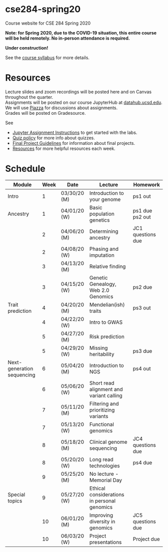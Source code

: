 # cse284-spring20
Course website for CSE 284 Spring 2020

**Note: for Spring 2020, due to the COVID-19 situation, this entire course will be held remotely. No in-person attendance is required.**

**Under construction!**

See the [course syllabus](https://github.com/gymreklab/cse284-spring20/blob/master/cse284-spring20-syllabus.md) for more details.<br>


# Resources
Lecture slides and zoom recordings will be posted here and on Canvas throughout the quarter. 
<br>
Assignments will be posted on our course JupyterHub at [datahub.ucsd.edu](datahub.ucsd.edu).
<br>
We will use [Piazza](https://piazza.com/ucsd/spring2020/cse284/home) for discussions about assignments.
<br>
Grades will be posted on Gradesource.

See
* [Jupyter Assignment Instructions](https://github.com/gymreklab/cse284-spring20/blob/master/jupyter_assignment_instructions.md) to get started with the labs.
* [Quiz policy](https://github.com/gymreklab/cse284-spring20/blob/master/quiz_policy.md) for more info about quizzes.
* [Final Project Guidelines](https://github.com/gymreklab/cse284-spring20/blob/master/project_guidelines.md) for information about final projects. 
* [Resources](https://github.com/gymreklab/cse284-spring20/blob/master/resources.md) for more helpful resources each week.

# Schedule

| Module | Week | Date | Lecture | Homework|
| ---- | ----| -----| -----| ---- |
| Intro | 1 | 03/30/20 (M) | Introduction to your genome | ps1 out |
| Ancestry | 1 | 04/01/20 (W) | Basic population genetics |  ps1 due <br> ps2 out|
| | 2 | 04/06/20 (M) | Determining ancestry | JC1 questions due |
| | 2 | 04/08/20 (W) | Phasing and imputation | |
| | 3 | 04/13/20 (M) | Relative finding | |
| | 3 | 04/15/20 (W) | Genetic Genealogy, Web 2.0 Genomics | ps2 due |
| Trait prediction | 4 | 04/20/20 (M) | Mendelian(ish) traits| ps3 out |
| | 4 | 04/22/20 (W) | Intro to GWAS |  |
| | 5 | 04/27/20 (M) | Risk prediction |  |
| | 5 | 04/29/20 (W) | Missing heritability | ps3 due |
| Next-generation sequencing | 6 | 05/04/20 (M) | Introduction to NGS | ps4 out |
| | 6 | 05/06/20 (W) | Short read alignment and variant calling |  |
| | 7 | 05/11/20 (M) | Filtering and prioritizing variants  |  |
| | 7 | 05/13/20 (W) | Functional genomics |  |
| | 8 | 05/18/20 (M) | Clinical genome sequencing | JC4 questions due |
| | 8 | 05/20/20 (W) | Long read technologies | ps4 due |
| | 9 | 05/25/20 (M) | No lecture - Memorial Day  |  |
| Special topics | 9 | 05/27/20 (W) | Ethical considerations in personal genomics |  |
| | 10 | 06/01/20 (M) | Improving diversity in genomics | JC5 questions due |
| | 10 | 06/03/20 (W) |  Project presentations| Project due |


